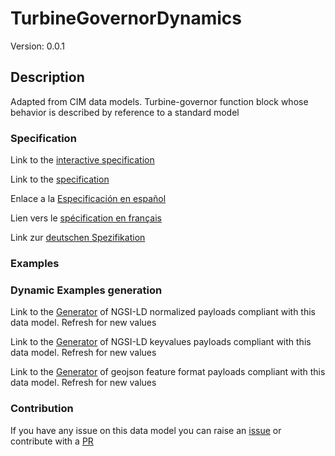 # TurbineGovernorDynamics
Version: 0.0.1

## Description 

Adapted from CIM data models. Turbine-governor function block whose behavior is described by reference to a standard model
### Specification

Link to the [interactive specification](https://swagger.lab.fiware.org/?url=https://github.com/smart-data-models/dataModel.EnergyCIM/blob/master/TurbineGovernorDynamics/swagger.yaml)

Link to the [specification](https://github.com/smart-data-models/dataModel.EnergyCIM/blob/master/TurbineGovernorDynamics/doc/spec.md)

Enlace a la [Especificación en español](https://github.com/smart-data-models/dataModel.EnergyCIM/blob/master/TurbineGovernorDynamics/doc/spec_ES.md)

Lien vers le [spécification en français](https://github.com/smart-data-models/dataModel.EnergyCIM/blob/master/TurbineGovernorDynamics/doc/spec_FR.md)

Link zur [deutschen Spezifikation](https://github.com/smart-data-models/dataModel.EnergyCIM/blob/master/TurbineGovernorDynamics/doc/spec_DE.md)
### Examples
### Dynamic Examples generation

Link to the [Generator](https://smartdatamodels.org/extra/ngsi-ld_generator.php?schemaUrl=https://raw.githubusercontent.com/smart-data-models/dataModel.EnergyCIM/master/TurbineGovernorDynamics/schema.json&email=info@smartdatamodels.org) of NGSI-LD normalized payloads compliant with this data model. Refresh for new values

Link to the [Generator](https://smartdatamodels.org/extra/ngsi-ld_generator_keyvalues.php?schemaUrl=https://raw.githubusercontent.com/smart-data-models/dataModel.EnergyCIM/master/TurbineGovernorDynamics/schema.json&email=info@smartdatamodels.org) of NGSI-LD keyvalues payloads compliant with this data model. Refresh for new values

Link to the [Generator](https://smartdatamodels.org/extra/geojson_features_generator_v1.0.php?schemaUrl=https://raw.githubusercontent.com/smart-data-models/dataModel.EnergyCIM/master/TurbineGovernorDynamics/schema.json&email=info@smartdatamodels.org) of geojson feature format payloads compliant with this data model. Refresh for new values
### Contribution

 If you have any issue on this data model you can raise an [issue](https://github.com/smart-data-models/dataModel.EnergyCIM/issues)  or contribute with a [PR](https://github.com/smart-data-models/dataModel.EnergyCIM/pulls)